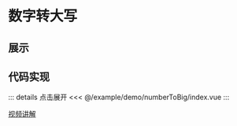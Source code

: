# 数字转大写

## 展示

<script setup>
import demo from "./index.vue"
</script>

<demo></demo>

## 代码实现

::: details 点击展开
<<< @/example/demo/numberToBig/index.vue
:::

[视频讲解](https://www.douyin.com/video/7212234302401170743)
